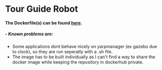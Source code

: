 # Tour Guide Robot

#### The Dockerfile(s) can be found [here](https://github.com/robotology-playground/tour-guide-robot/blob/master/docker_stuff).

##### - Known problems are:
- Some applications dont behave nicely on yarpmanager (ex gazebo due to clock), so they are run seperatly with a .sh file.
- The image has to be built individually as I can't find a way to share the docker image while keeping the repository in dockerhub private.
